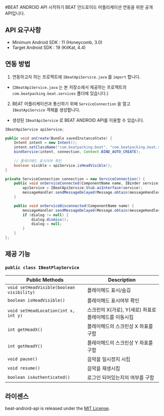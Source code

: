 #BEAT ANDROID API 시작하기
BEAT 안드로이드 어플리케이션 연동을 위한 공개 API입니다.


## API 요구사항
* Minimum Android SDK : 11 (Honeycomb, 3.0)
* Target Android SDK : 19 (KitKat, 4.4)

## 연동 방법
 1. 연동하고자 하는 프로젝트에 ```IBeatApiService.java``` 를 ```import``` 합니다.
  * (```IBeatApiService.java``` 는 본 저장소에서 제공하는 프로젝트의 ```com.beatpacking.beat.services``` 폴더에 있습니다.)
 2. BEAT 어플리케이션과 통신하기 위해 ```ServiceConnection``` 을 열고 ```IBeatApiService``` 객체를 생성합니다. 
  * 생성된 ```IBeatApiService``` 로 BEAT ANDROID API를 이용할 수 있습니다.
  ```java
  IBeatApiService apiService;

  public void onCreate(Bundle savedInstanceState) {
      Intent intent = new Intent();
      intent.setClassName("com.beatpacking.beat", "com.beatpacking.beat.services.PlayHeadService");
      bindService(intent, connection, Context.BIND_AUTO_CREATE);
      
      // 플레이헤드 표시여부 확인
      boolean visible = apiService.isHeadVisible();
  }

  private ServiceConnection connection = new ServiceConnection() {
      public void onServiceConnected(ComponentName name, IBinder service) 
          apiService = IBeatApiService.Stub.asInterface(service);
          messageHandler.sendMessageDelayed(Message.obtain(messageHandler, MSG_CONNECTED), 1000);
      }

      public void onServiceDisconnected(ComponentName name) {
          messageHandler.sendMessageDelayed(Message.obtain(messageHandler, MSG_DISCONNECTED), 500);
          if (dialog != null) {
              dialog.dismiss();
              dialog = null;
          }
      }
  };
```

## 제공 기능
### ```public class IBeatPlayService```
| Public Methods | Description |
| -------------- | --------------- |
| ```void setHeadVisible(boolean visibility)``` | 플레이헤드 표시/숨김 |
| ```boolean isHeadVisible()``` | 플레이헤드 표시여부 확인 |
| ```void setHeadLocation(int x, int y)``` | 스크린의 X(가로), Y(세로) 좌표로 플레이헤드를 이동시킴 |
| ```int getHeadX()``` | 플레이헤드의 스크린상 X 좌표를 구함 |
| ```int getHeadY()``` | 플레이헤드의 스크린상 Y 좌표를 구함 |
| ```void pause()``` | 음악을 일시정지 시킴 |
| ```void resume()``` | 음악을 재생시킴 |
| ```boolean isAuthenticated()``` | 로그인 되어있는지의 여부를 구함 |


## 라이센스 

beat-android-api is released under the [MIT License](http://www.opensource.org/licenses/MIT).


